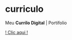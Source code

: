 # curriculo

Meu <b>Currilo Digital</b> | Portifolio

<a href= "https://csodre.github.io/curriculo"/>! Clic aqui !</a>
